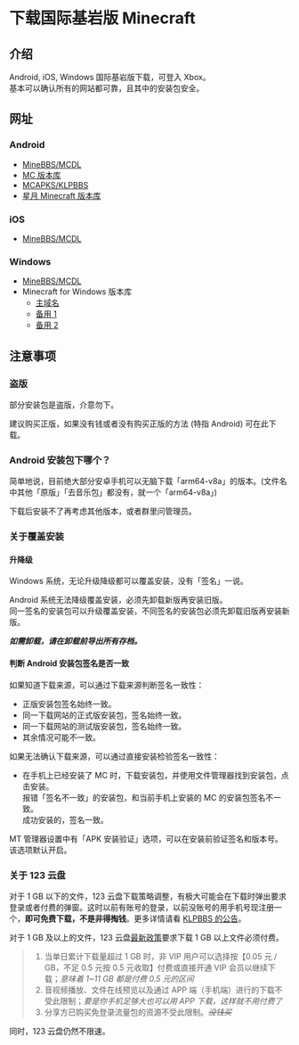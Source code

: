 # 下载国际基岩版 Minecraft

## 介绍

Android, iOS, Windows 国际基岩版下载，可登入 Xbox。  
基本可以确认所有的网站都可靠，且其中的安装包安全。

## 网址

### Android

- [MineBBS/MCDL](https://mc.minebbs.com/#/)
- [MC 版本库](https://bbk.endyun.ltd/download)
- [MCAPKS/KLPBBS](https://mcapks.net/)
- [星月 Minecraft 版本库](https://spectrollay.github.io/minecraft_repository/)

### iOS

- [MineBBS/MCDL](https://mc.minebbs.com/#/)

### Windows

- [MineBBS/MCDL](https://mc.minebbs.com/#/)
- Minecraft for Windows 版本库
  - [主域名](https://www.mcappx.com/)
  - [备用 1](https://www1.mcappx.com/)
  - [备用 2](https://www2.mcappx.com/)

## 注意事项

### 盗版

部分安装包是盗版，介意勿下。

建议购买正版，如果没有钱或者没有购买正版的方法 (特指 Android) 可在此下载。

### Android 安装包下哪个？

简单地说，目前绝大部分安卓手机可以无脑下载「arm64-v8a」的版本。(文件名中其他「原版」「去音乐包」都没有，就一个「arm64-v8a」)

下载后安装不了再考虑其他版本，或者群里问管理员。

### 关于覆盖安装

#### 升降级

Windows 系统，无论升级降级都可以覆盖安装，没有「签名」一说。

Android 系统无法降级覆盖安装，必须先卸载新版再安装旧版。  
同一签名的安装包可以升级覆盖安装，不同签名的安装包必须先卸载旧版再安装新版。

***如需卸载，请在卸载前导出所有存档。***

#### 判断 Android 安装包签名是否一致

如果知道下载来源，可以通过下载来源判断签名一致性：

- 正版安装包签名始终一致。
- 同一下载网站的正式版安装包，签名始终一致。
- 同一下载网站的测试版安装包，签名始终一致。
- 其余情况可能不一致。

如果无法确认下载来源，可以通过直接安装检验签名一致性：

- 在手机上已经安装了 MC 时，下载安装包，并使用文件管理器找到安装包，点击安装。  
  报错「签名不一致」的安装包，和当前手机上安装的 MC 的安装包签名不一致。  
  成功安装的，签名一致。

MT 管理器设置中有「APK 安装验证」选项，可以在安装前验证签名和版本号。该选项默认开启。

### 关于 123 云盘

对于 1 GB 以下的文件，123 云盘下载策略调整，有极大可能会在下载时弹出要求登录或者付费的弹窗。这时以前有账号的登录，以前没账号的用手机号现注册一个，**即可免费下载，不是非得掏钱**。更多详情请看 [KLPBBS 的公告](https://klpbbs.com/thread-123053-1-1.html)。

对于 1 GB 及以上的文件，123 云盘[最新政策](https://www.123pan.com/Notice/33)要求下载 1 GB 以上文件必须付费。

> 1. 当单日累计下载量超过 1 GB 时，非 VIP 用户可以选择按【0.05 元 / GB，不足 0.5 元按 0.5 元收取】付费或直接开通 VIP 会员以继续下载；*意味着 1~11 GB 都是付费 0.5 元的区间*
> 2. 音视频播放、文件在线预览以及通过 APP 端（手机端）进行的下载不受此限制；*要是你手机足够大也可以用 APP 下载，这样就不用付费了*
> 3. 分享方已购买免登录流量包的资源不受此限制。~~*没钱买*~~

同时，123 云盘仍然不限速。
